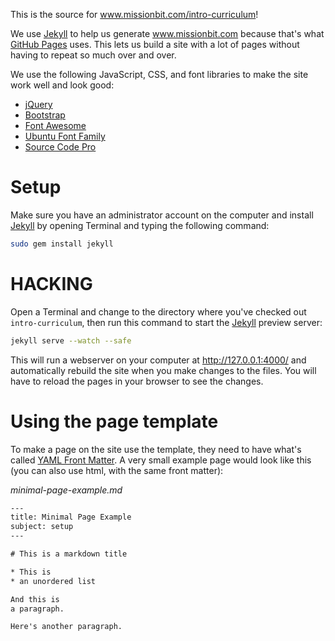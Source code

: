 This is the source for www.missionbit.com/intro-curriculum!

We use [Jekyll] to help us generate www.missionbit.com because that's
what [GitHub Pages] uses. This lets us build a site with a lot of
pages without having to repeat so much over and over.

We use the following JavaScript, CSS, and font libraries to make the
site work well and look good:
* [jQuery]
* [Bootstrap]
* [Font Awesome]
* [Ubuntu Font Family]
* [Source Code Pro]

# Setup

Make sure you have an administrator account on the computer and
install [Jekyll] by opening Terminal and typing the following command:

```bash
sudo gem install jekyll
```

# HACKING

Open a Terminal and change to the directory where you've checked out
`intro-curriculum`, then run this command to start the [Jekyll]
preview server:

```bash
jekyll serve --watch --safe
```

This will run a webserver on your computer at http://127.0.0.1:4000/
and automatically rebuild the site when you make changes to the files.
You will have to reload the pages in your browser to see the changes.

# Using the page template

To make a page on the site use the template, they need to have
what's called [YAML Front Matter]. A very small example page would
look like this (you can also use html, with the same front matter):

*minimal-page-example.md*
```html
---
title: Minimal Page Example
subject: setup
---

# This is a markdown title

* This is
* an unordered list

And this is
a paragraph.

Here's another paragraph.
```

[Jekyll]: http://jekyllrb.com/
[GitHub Pages]: https://pages.github.com/
[jQuery]: http://jquery.com/
[Bootstrap]: http://getbootstrap.com/
[Font Awesome]: http://fontawesome.io/
[Ubuntu Font Family]: http://font.ubuntu.com/
[Source Code Pro]: https://github.com/adobe/source-code-pro
[YAML Front Matter]: http://jekyllrb.com/docs/frontmatter/
